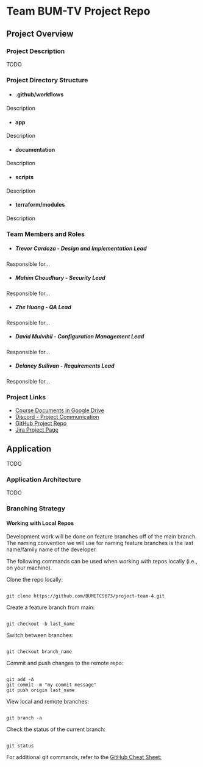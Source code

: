 # Team BUM-TV Project Repo 

## Project Overview

### Project Description

TODO

### Project Directory Structure

- #### .github/workflows

Description

- #### app

Description

- #### documentation

Description

- #### scripts

Description

- #### terraform/modules

Description

### Team Members and Roles

- ##### Trevor Cardoza - Design and Implementation Lead
Responsible for...

- ##### Mahim Choudhury - Security Lead
Responsible for...

- ##### Zhe Huang - QA Lead
Responsible for...

- ##### David Mulvihil - Configuration Management Lead
Responsible for...

- ##### Delaney Sullivan - Requirements Lead 
Responsible for...

### Project Links

- [Course Documents in Google Drive](https://drive.google.com/drive/folders/1df-PBjA5d_AezHmlEHzxpJfrwGgHFctO?usp=drive_link)
- [Discord - Project Communication](https://discord.com/channels/1147168936400535602/1149353750239125516)
- [GitHub Project Repo](https://github.com/BUMETCS673/project-team-4)
- [Jira Project Page](https://cs673.atlassian.net/jira/software/projects/CF1/boards/1)

## Application

TODO

### Application Architecture

TODO

### Branching Strategy

#### Working with Local Repos

Development work will be done on feature branches off of the main branch. The naming convention we will use for naming feature branches is the last name/family name of the developer.

The following commands can be used when working with repos locally (i.e., on your machine).

Clone the repo locally:

```console

git clone https://github.com/BUMETCS673/project-team-4.git

``````

Create a feature branch from main:

```console

git checkout -b last_name

```

Switch between branches:

```console

git checkout branch_name

```

Commit and push changes to the remote repo:

```console

git add -A
git commit -m "my commit message"
git push origin last_name

```

View local and remote branches:

```console

git branch -a

```

Check the status of the current branch:

```console

git status

```

For additional git commands, refer to the [GitHub Cheat Sheet:](https://education.github.com/git-cheat-sheet-education.pdf)
